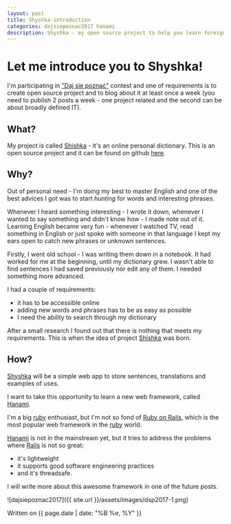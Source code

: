 ```yaml
---
layout: post
title: Shyshka-introduction
categories: dajsiepoznac2017 hanami
description: Shyshka - my open source project to help you learn foreign languages
---
```


# Let me introduce you to Shyshka! #

I'm participating in ["Daj sie poznać"](http://devstyle.pl/daj-sie-poznac/) contest and one of requirements is to create open source project and to blog about it at least once a week (you need to publish 2 posts a week - one project related and the second can be about broadly defined IT).

## What? ##

My project is called [Shishka](https://github.com/detfis/shyshka) - it's an online personal dictionary. This is an open source project and it can be found on github [here](https://github.com/detfis/shyshka).

## Why? ##

Out of personal need - I'm doing my best to master English and one of the best advices I got was to start _hunting_ for words and interesting phrases. 

Whenever I heard something interesting - I wrote it down, whenever I wanted to say something and didn't know how - I made note out of it.
Learning English became very fun - whenever I watched TV, read something in English or just spoke with someone in that language I kept my ears open to catch new phrases or unknown sentences. 

Firstly, I went old school - I was writing them down in a notebook. It  had worked for me at the beginning, until my dictionary grew. I wasn't able to find sentences I had saved previously nor edit any of them. I needed something more advanced. 

I had a couple of requirements:
* it has to be accessible online
* adding new words and phrases has to be as easy as possible
* I need the ability to search through my dictionary

After a small research I found out that there is nothing that meets my requirements. This is when the idea of project [Shishka](https://github.com/detfis/shyshka) was born. 

## How? ##

[Shyshka](https://github.com/detfis/shyshka) will be a simple web app to store sentences, translations and examples of uses. 

I want to take this opportunity to learn a new web framework, called [Hanami](http://hanamirb.org/). 

I'm a big [ruby](https://www.ruby-lang.org/) enthusiast, but I'm not so fond of [Ruby on Rails](http://rubyonrails.org/), which is the most popular web framework in the [ruby](https://www.ruby-lang.org/) world. 

[Hanami](http://hanamirb.org/) is not in the mainstream yet, but it tries to address the problems where [Rails](http://rubyonrails.org/) is not so great:
* it's lightweight
* it supports good software engineering practices 
* and it's threadsafe. 

I will write more about this awesome framework in one of the future posts.

![dajsiepoznac2017]({{ site.url }}/assets/images/dsp2017-1.png)

Written on {{ page.date | date: "%B %e, %Y" }}


